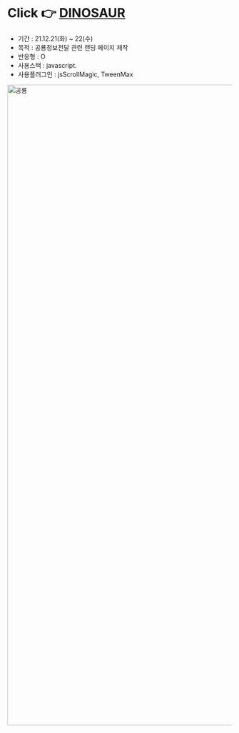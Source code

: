 # Click 👉 <a href="https://awesomeyelim.github.io/DINOSAUR/"> DINOSAUR </a>

- 기간 : 21.12.21(화) ~ 22(수)
- 목적 : 공룡정보전달 관련 랜딩 페이지 제작
- 반응형 : O
- 사용스택 : javascript.
- 사용플러그인 : jsScrollMagic, TweenMax

<img width="1436" alt="공룡" src="https://user-images.githubusercontent.com/93499143/147040974-a977a57e-5469-4489-ab63-c7cc215e6279.png">

